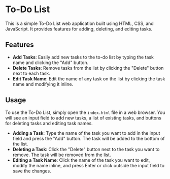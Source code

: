 # To-Do List

This is a simple To-Do List web application built using HTML, CSS, and JavaScript. It provides features for adding, deleting, and editing tasks.

## Features

- **Add Tasks**: Easily add new tasks to the to-do list by typing the task name and clicking the "Add" button.
- **Delete Tasks**: Remove tasks from the list by clicking the "Delete" button next to each task.
- **Edit Task Name**: Edit the name of any task on the list by clicking the task name and modifying it inline.

## Usage

To use the To-Do List, simply open the `index.html` file in a web browser. You will see an input field to add new tasks, a list of existing tasks, and buttons for deleting tasks and editing task names.

- **Adding a Task**: Type the name of the task you want to add in the input field and press the "Add" button. The task will be added to the bottom of the list.
- **Deleting a Task**: Click the "Delete" button next to the task you want to remove. The task will be removed from the list.
- **Editing a Task Name**: Click the name of the task you want to edit, modify the name inline, and press Enter or click outside the input field to save the changes.

